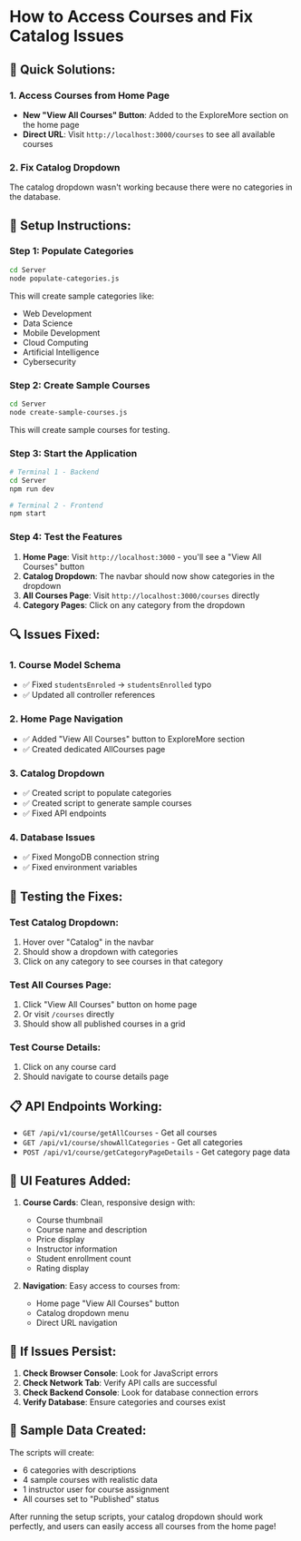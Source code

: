 # How to Access Courses and Fix Catalog Issues

## 🎯 **Quick Solutions:**

### 1. **Access Courses from Home Page**
- **New "View All Courses" Button**: Added to the ExploreMore section on the home page
- **Direct URL**: Visit `http://localhost:3000/courses` to see all available courses

### 2. **Fix Catalog Dropdown**
The catalog dropdown wasn't working because there were no categories in the database.

## 🔧 **Setup Instructions:**

### Step 1: Populate Categories
```bash
cd Server
node populate-categories.js
```
This will create sample categories like:
- Web Development
- Data Science
- Mobile Development
- Cloud Computing
- Artificial Intelligence
- Cybersecurity

### Step 2: Create Sample Courses
```bash
cd Server
node create-sample-courses.js
```
This will create sample courses for testing.

### Step 3: Start the Application
```bash
# Terminal 1 - Backend
cd Server
npm run dev

# Terminal 2 - Frontend
npm start
```

### Step 4: Test the Features
1. **Home Page**: Visit `http://localhost:3000` - you'll see a "View All Courses" button
2. **Catalog Dropdown**: The navbar should now show categories in the dropdown
3. **All Courses Page**: Visit `http://localhost:3000/courses` directly
4. **Category Pages**: Click on any category from the dropdown

## 🔍 **Issues Fixed:**

### 1. **Course Model Schema**
- ✅ Fixed `studentsEnroled` → `studentsEnrolled` typo
- ✅ Updated all controller references

### 2. **Home Page Navigation**
- ✅ Added "View All Courses" button to ExploreMore section
- ✅ Created dedicated AllCourses page

### 3. **Catalog Dropdown**
- ✅ Created script to populate categories
- ✅ Created script to generate sample courses
- ✅ Fixed API endpoints

### 4. **Database Issues**
- ✅ Fixed MongoDB connection string
- ✅ Fixed environment variables

## 🚀 **Testing the Fixes:**

### Test Catalog Dropdown:
1. Hover over "Catalog" in the navbar
2. Should show a dropdown with categories
3. Click on any category to see courses in that category

### Test All Courses Page:
1. Click "View All Courses" button on home page
2. Or visit `/courses` directly
3. Should show all published courses in a grid

### Test Course Details:
1. Click on any course card
2. Should navigate to course details page

## 📋 **API Endpoints Working:**

- `GET /api/v1/course/getAllCourses` - Get all courses
- `GET /api/v1/course/showAllCategories` - Get all categories
- `POST /api/v1/course/getCategoryPageDetails` - Get category page data

## 🎨 **UI Features Added:**

1. **Course Cards**: Clean, responsive design with:
   - Course thumbnail
   - Course name and description
   - Price display
   - Instructor information
   - Student enrollment count
   - Rating display

2. **Navigation**: Easy access to courses from:
   - Home page "View All Courses" button
   - Catalog dropdown menu
   - Direct URL navigation

## 🔧 **If Issues Persist:**

1. **Check Browser Console**: Look for JavaScript errors
2. **Check Network Tab**: Verify API calls are successful
3. **Check Backend Console**: Look for database connection errors
4. **Verify Database**: Ensure categories and courses exist

## 📝 **Sample Data Created:**

The scripts will create:
- 6 categories with descriptions
- 4 sample courses with realistic data
- 1 instructor user for course assignment
- All courses set to "Published" status

After running the setup scripts, your catalog dropdown should work perfectly, and users can easily access all courses from the home page!
